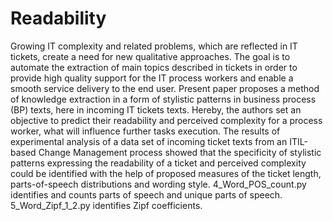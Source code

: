 # Readability
Growing IT complexity and related problems, which are reflected in IT tickets, create a need for new qualitative approaches. The goal is to automate the extraction of main topics described in tickets in order to provide high quality support for the IT process workers and enable a smooth service delivery to the end user. Present paper proposes a method of knowledge extraction in a form of stylistic patterns in business process (BP) texts, here in incoming IT tickets texts. Hereby, the authors set an objective to predict their readability and perceived complexity for a process worker, what will influence further tasks execution. The results of experimental analysis of a data set of incoming ticket texts from an ITIL-based Change Management process showed that the specificity of stylistic patterns expressing the readability of a ticket and perceived complexity could be identified with the help of proposed measures of the ticket length, parts-of-speech distributions and wording style.
4_Word_POS_count.py identifies and counts parts of speech and unique parts of speech.
5_Word_Zipf_1_2.py identifies Zipf coefficients. 
